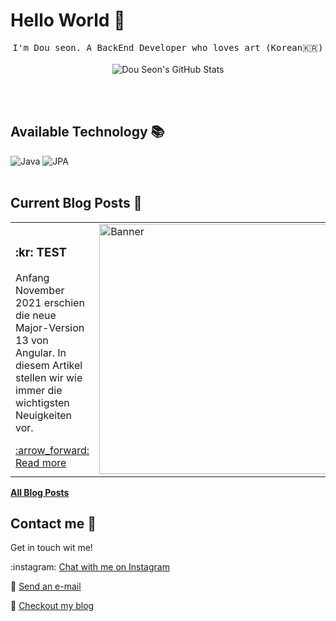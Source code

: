 # Hello World :wave:

<p align="center">
  <samp>
I'm Dou seon. A BackEnd Developer who loves art (Korean🇰🇷)
  </samp>
  <br/>
  <br/>
  <img src="https://github-readme-stats.vercel.app/api?username=Sundou94&show_icons=true" alt="Dou Seon's GitHub Stats"></img>
</p>
<br/>
<br/>

## Available Technology 📚
![Java](https://img.shields.io/badge/-Java-F05032?style=for-the-badge&logo=JAVA&logoColor=ffffff)
![JPA](https://img.shields.io/badge/-JPA-007ACC?style=for-the-badge&logo=JPA)
<br/>
<br/>


## Current Blog Posts :pencil:

<!-- START: Auto generated by Github Action -->
<table><tr>
  <td>
    <h3>:kr: TEST</h3>
    <p>Anfang November 2021 erschien die neue Major-Version 13 von Angular. In diesem Artikel stellen wir wie immer die wichtigsten Neuigkeiten vor.</p>
    <a href="https://k9n.dev//blog/2021-11-angular13">:arrow_forward: Read more</a>
  </td>
  <td>
    <img src="https://website-articles.angular-buch.com/blog/2021-11-angular13/angular13.jpg" alt="Banner" width="400px">
  </td>
</tr>
</table>
<!-- END: Auto generated by Github Action -->

[**All Blog Posts**](https://k9n.dev/blog)

## Contact me :speech_balloon:

Get in touch wit me!

:instagram: <a href="https://www.instagram.com/dooou_54/">Chat with me on Instagram</a>

:e-mail: <a href="mailto:tjsehdn0301@gmail.com">Send an e-mail</a>

:memo: <a href="https://velog.io">Checkout my blog</a>
